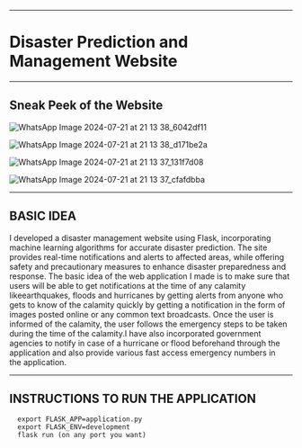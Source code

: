 -------------------------------------------------------------------------
# Disaster Prediction and Management Website 
-------------------------------------------------------------------------
Sneak Peek of the Website 
-------------------------------------------------------------------------
![WhatsApp Image 2024-07-21 at 21 13 38_6042df11](https://github.com/user-attachments/assets/457d9d22-d4cc-4457-b0a0-d8c8522ba25d)

![WhatsApp Image 2024-07-21 at 21 13 38_d171be2a](https://github.com/user-attachments/assets/c0706887-e253-4e50-84ae-0f2cdcf2e71e)

![WhatsApp Image 2024-07-21 at 21 13 37_131f7d08](https://github.com/user-attachments/assets/47faf9ed-b40a-4839-b17b-bf880b2090ee)

![WhatsApp Image 2024-07-21 at 21 13 37_cfafdbba](https://github.com/user-attachments/assets/2dec603e-20eb-46d0-9b2a-b89688fdf992)

-------------------------------------------------------------------------
BASIC IDEA
-------------------------------------------------------------------------

I developed a disaster management website using Flask, incorporating machine learning algorithms for accurate disaster prediction. The site provides real-time notifications and alerts to affected areas, while offering safety and precautionary measures to enhance disaster preparedness and response. The basic idea of the web application I made is to make sure that users will be able to get notifications at the time of any calamity likeearthquakes, floods and hurricanes by getting alerts from anyone who gets to know of the calamity quickly by getting a notification in the form of images posted online or any common text broadcasts. Once the user is informed of the calamity, the user follows the emergency steps to be taken during the time of the calamity.I have also incorporated government agencies to notify in case of a hurricane or flood beforehand through the application and also provide various fast access emergency numbers in the application.
   
----------------------------------------------------------------------------------
INSTRUCTIONS TO RUN THE APPLICATION
-------------------------------------------------------------------------
      export FLASK_APP=application.py
      export FLASK_ENV=development
      flask run (on any port you want)
